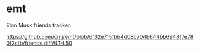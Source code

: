 # emt
Elon Musk friends tracker.

https://github.com/cmj/emt/blob/6f62e715fbb4d08c704b644bb694817e780f2cfb/friends.diff#L1-L50
